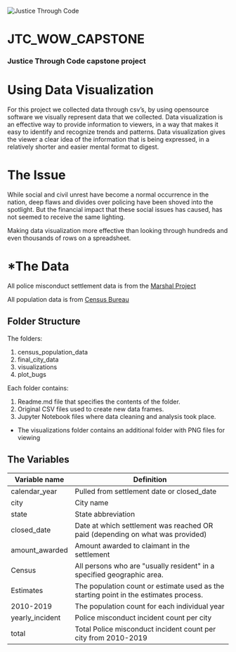 ![Justice Through Code](jtc.jpg)


#  JTC_WOW_CAPSTONE
### Justice Through Code capstone project


# Using Data Visualization 

For this project we collected data through csv’s, by using opensource software we visually represent data that we collected. Data visualization is an effective way to provide information to viewers, in a way that makes it easy to identify and recognize trends and patterns. Data visualization gives the viewer a clear idea of the information that is being expressed, in a relatively shorter and easier mental format to digest.

# The Issue 
While social and civil unrest have become a normal occurrence in the nation, deep flaws and divides over policing have been shoved into the spotlight. But the financial impact that these social issues has caused, has not seemed to receive the same lighting.

Making data visualization more effective than looking through hundreds and even thousands of rows on a spreadsheet.

# *The Data

All police misconduct settlement data is from the [Marshal Project](https://github.com/themarshallproject/police-settlements) 

All population data is from [Census Bureau](https://www.census.gov/)

## Folder Structure
The folders:
1. census_population_data
2. final_city_data
3. visualizations
4. plot_bugs

Each folder contains:
1. Readme.md file that specifies the contents of the folder.
2. Original CSV files used to create new data frames.
3. Jupyter Notebook files where data cleaning and analysis took place.
* The visualizations folder contains an additional folder with PNG files for viewing

## The Variables
Variable name | Definition
--------------| -----------------
calendar_year | Pulled from settlement date or closed_date
city | City name
state | State abbreviation
closed_date | Date at which settlement was reached OR paid (depending on what was provided)
amount_awarded | Amount awarded to claimant in the settlement
Census | All persons who are "usually resident" in a specified geographic area.
Estimates    | The population count or estimate used as the starting point in the estimates process.
2010-2019 | The population count for each individual year
yearly_incident | Police misconduct incident count per city 
total  | Total Police misconduct incident count per city from 2010-2019
